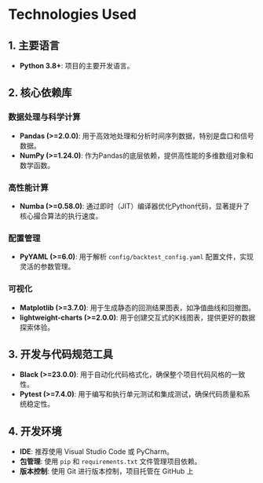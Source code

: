 
# Technologies Used

## 1. 主要语言

- **Python 3.8+**: 项目的主要开发语言。

## 2. 核心依赖库

### 数据处理与科学计算
- **Pandas (>=2.0.0)**: 用于高效地处理和分析时间序列数据，特别是盘口和信号数据。
- **NumPy (>=1.24.0)**: 作为Pandas的底层依赖，提供高性能的多维数组对象和数学函数。

### 高性能计算
- **Numba (>=0.58.0)**: 通过即时（JIT）编译器优化Python代码，显著提升了核心撮合算法的执行速度。

### 配置管理
- **PyYAML (>=6.0)**: 用于解析 `config/backtest_config.yaml` 配置文件，实现灵活的参数管理。

### 可视化
- **Matplotlib (>=3.7.0)**: 用于生成静态的回测结果图表，如净值曲线和回撤图。
- **lightweight-charts (>=2.0.0)**: 用于创建交互式的K线图表，提供更好的数据探索体验。

## 3. 开发与代码规范工具

- **Black (>=23.0.0)**: 用于自动化代码格式化，确保整个项目代码风格的一致性。
- **Pytest (>=7.4.0)**: 用于编写和执行单元测试和集成测试，确保代码质量和系统稳定性。

## 4. 开发环境

- **IDE**: 推荐使用 Visual Studio Code 或 PyCharm。
- **包管理**: 使用 `pip` 和 `requirements.txt` 文件管理项目依赖。
- **版本控制**: 使用 Git 进行版本控制，项目托管在 GitHub 上